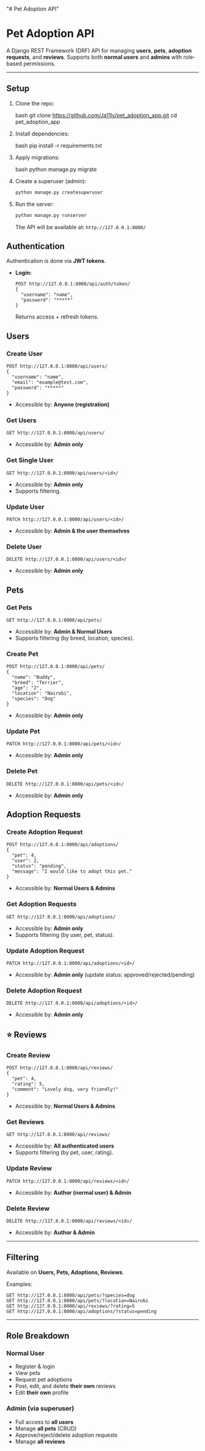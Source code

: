 "# Pet Adoption API" 
#  Pet Adoption API

A Django REST Framework (DRF) API for managing **users**, **pets**, **adoption requests**, and **reviews**. Supports both **normal users** and **admins** with role-based permissions.

---

##  Setup

1. Clone the repo:

     bash
   git clone https://github.com/Ja11ly/pet_adoption_app.git
   cd pet_adoption_app
   

2. Install dependencies:

      bash
   pip install -r requirements.txt
   

3. Apply migrations:

     bash
   python manage.py migrate
   

4. Create a superuser (admin):

   ```bash
   python manage.py createsuperuser
   ```

5. Run the server:

   ```bash
   python manage.py runserver
   ```

   The API will be available at: `http://127.0.0.1:8000/`



##  Authentication

Authentication is done via **JWT tokens**.

* **Login:**

  ```http
  POST http://127.0.0.1:8000/api/auth/token/
  {
    "username": "name",
    "password": "*****"
  }
  ```

  Returns access + refresh tokens.



##  Users

### Create User

```http
POST http://127.0.0.1:8000/api/users/
{
  "username": "name",
  "email": "example@test.com",
  "password": "*****"
}
```

* Accessible by: **Anyone (registration)**

### Get Users

```http
GET http://127.0.0.1:8000/api/users/
```

* Accessible by: **Admin only**

### Get Single User

```http
GET http://127.0.0.1:8000/api/users/<id>/
```

* Accessible by: **Admin only**
* Supports filtering.

### Update User

```http
PATCH http://127.0.0.1:8000/api/users/<id>/
```

* Accessible by: **Admin & the user themselves**

### Delete User

```http
DELETE http://127.0.0.1:8000/api/users/<id>/
```

* Accessible by: **Admin only**



##  Pets

### Get Pets

```http
GET http://127.0.0.1:8000/api/pets/
```

* Accessible by: **Admin & Normal Users**
* Supports filtering (by breed, location, species).

### Create Pet

```http
POST http://127.0.0.1:8000/api/pets/
{
  "name": "Buddy",
  "breed": "Terrier",
  "age": "2",
  "location": "Nairobi",
  "species": "Dog"
}
```

* Accessible by: **Admin only**

### Update Pet

```http
PATCH http://127.0.0.1:8000/api/pets/<id>/
```

* Accessible by: **Admin only**

### Delete Pet

```http
DELETE http://127.0.0.1:8000/api/pets/<id>/
```

* Accessible by: **Admin only**



##  Adoption Requests

### Create Adoption Request

```http
POST http://127.0.0.1:8000/api/adoptions/
{
  "pet": 4,
  "user": 2,
  "status": "pending",
  "message": "I would like to adopt this pet."
}
```

* Accessible by: **Normal Users & Admins**

### Get Adoption Requests

```http
GET http://127.0.0.1:8000/api/adoptions/
```

* Accessible by: **Admin only**
* Supports filtering (by user, pet, status).

### Update Adoption Request

```http
PATCH http://127.0.0.1:8000/api/adoptions/<id>/
```

* Accessible by: **Admin only** (update status: approved/rejected/pending)

### Delete Adoption Request

```http
DELETE http://127.0.0.1:8000/api/adoptions/<id>/
```

* Accessible by: **Admin only**



## ⭐ Reviews

### Create Review

```http
POST http://127.0.0.1:8000/api/reviews/
{
  "pet": 4,
  "rating": 5,
  "comment": "Lovely dog, very friendly!"
}
```

* Accessible by: **Normal Users & Admins**

### Get Reviews

```http
GET http://127.0.0.1:8000/api/reviews/
```

* Accessible by: **All authenticated users**
* Supports filtering (by pet, user, rating).

### Update Review

```http
PATCH http://127.0.0.1:8000/api/reviews/<id>/
```

* Accessible by: **Author (normal user) & Admin**

### Delete Review

```http
DELETE http://127.0.0.1:8000/api/reviews/<id>/
```

* Accessible by: **Author & Admin**

---

##  Filtering

Available on **Users, Pets, Adoptions, Reviews**.

Examples:

```http
GET http://127.0.0.1:8000/api/pets/?species=dog
GET http://127.0.0.1:8000/api/pets/?location=Nairobi
GET http://127.0.0.1:8000/api/reviews/?rating=5
GET http://127.0.0.1:8000/api/adoptions/?status=pending
```

---

##  Role Breakdown

###  Normal User

* Register & login
* View pets
* Request pet adoptions
* Post, edit, and delete **their own** reviews
* Edit **their own** profile

###  Admin (via superuser)

* Full access to **all users**
* Manage **all pets** (CRUD)
* Approve/reject/delete adoption requests
* Manage **all reviews**